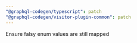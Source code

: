 ```yaml
---
"@graphql-codegen/typescript": patch
"@graphql-codegen/visitor-plugin-common": patch
---
```


Ensure falsy enum values are still mapped
